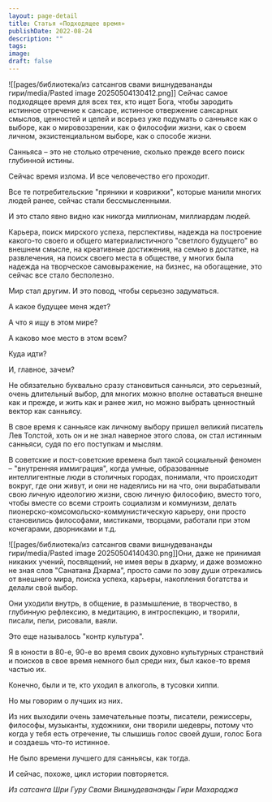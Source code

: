 ```yaml
---
layout: page-detail
title: Статья «Подходящее время»
publishDate: 2022-08-24
description: ""
tags: 
image: 
draft: false
---
```

![[pages/библиотека/из сатсангов свами вишнудевананды гири/media/Pasted image 20250504130412.png]]
 Сейчас самое подходящее время для всех тех, кто ищет Бога, чтобы зародить истинное отречение к сансаре, истинное отвержение сансарных смыслов, ценностей и целей и всерьез уже подумать о санньясе как о выборе, как о мировоззрении, как о философии жизни, как о своем личном, экзистенциальном выборе, как о способе жизни.

 Санньяса – это не столько отречение, сколько прежде всего поиск глубинной истины.

 Сейчас время излома. И все человечество его проходит.

 Все те потребительские "пряники и коврижки", которые манили многих людей ранее, сейчас стали бессмысленными. 

 И это стало явно видно как никогда миллионам, миллиардам людей.

 Карьера, поиск мирского успеха, перспективы, надежда на построение какого-то своего и общего материалистичного "светлого будущего" во внешнем смысле, на креативные достижения, на семью в достатке, на развлечения, на поиск своего места в обществе, у многих была надежда на творческое самовыражение, на бизнес, на обогащение, это сейчас все стало бесполезно. 

 Мир стал другим. И это повод, чтобы серьезно задуматься.

 А какое будущее меня ждет?

 А что я ищу в этом мире?

 А каково мое место в этом всем?

 Куда идти?

 И, главное, зачем?

 Не обязательно буквально сразу становиться санньяси, это серьезный, очень длительный выбор, для многих можно вполне оставаться внешне как и прежде, и жить как и ранее жил, но можно выбрать ценностный вектор как санньясу.

 В свое время к санньясе как личному выбору пришел великий писатель Лев Толстой, хоть он и не знал наверное этого слова, он стал истинным санньяси, судя по его поступкам и мыслям.

 В советские и пост-советские времена был такой социальный феномен – "внутренняя иммиграция", когда умные, образованные интеллигентные люди в столичных городах, понимали, что происходит вокруг, где они живут, и они не надеялись ни на что, они вырабатывали свою личную идеологию жизни, свою личную философию, вместо того, чтобы вместе со всеми строить социализм и коммунизм, делать пионерско-комсомольско-коммунистическую карьеру, они просто становились философами, мистиками, творцами, работали при этом кочегарами, дворниками и т.д.

![[pages/библиотека/из сатсангов свами вишнудевананды гири/media/Pasted image 20250504140430.png]]Они, даже не принимая никаких учений, посвящений, не имея веры в дхарму, и даже возможно не зная слов "Санатана Дхарма", просто сами по зову души отрекались от внешнего мира, поиска успеха, карьеры, накопления богатства и делали свой выбор.

 Они уходили внутрь, в общение, в размышление, в творчество, в глубинную рефлексию, в медитацию, в интроспекцию, и творили, писали, пели, рисовали, ваяли.

 Это еще называлось "контр культура".

 Я в юности в 80-е, 90-е во время своих духовно культурных странствий и поисков в свое время немного был среди них, был какое-то время частью их.

 Конечно, были и те, кто уходил в алкоголь, в тусовки хиппи.

 Но мы говорим о лучших из них. 

 Из них выходили очень замечательные поэты, писатели, режиссеры, философы, музыканты, художники, они творили шедевры, потому что когда у тебя есть отречение, ты слышишь голос своей души, голос Бога и создаешь что-то истинное.

 Не было времени лучшего для санньясы, как тогда.

 И сейчас, похоже, цикл истории повторяется.

*Из сатсанга Шри Гуру Свами Вишнудевананды Гири Махараджа*